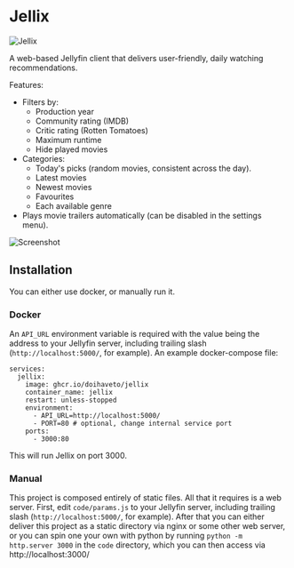 # Jellix
![Jellix](https://i.imgur.com/vHJc5xO.png)

A web-based Jellyfin client that delivers user-friendly, daily watching recommendations.

Features:
- Filters by:
  - Production year
  - Community rating (IMDB)
  - Critic rating (Rotten Tomatoes)
  - Maximum runtime
  - Hide played movies
- Categories:
  - Today's picks (random movies, consistent across the day).
  - Latest movies
  - Newest movies
  - Favourites
  - Each available genre
- Plays movie trailers automatically (can be disabled in the settings menu).

![Screenshot](https://i.imgur.com/wwueVA6.png)

## Installation
You can either use docker, or manually run it.

### Docker
An `API_URL` environment variable is required with the value being the address to your Jellyfin server, including trailing slash (`http://localhost:5000/`, for example).
An example docker-compose file:
```
services:
  jellix:
    image: ghcr.io/doihaveto/jellix
    container_name: jellix
    restart: unless-stopped 
    environment:
      - API_URL=http://localhost:5000/
      - PORT=80 # optional, change internal service port
    ports:
      - 3000:80
```

This will run Jellix on port 3000.

### Manual
This project is composed entirely of static files. All that it requires is a web server. First, edit `code/params.js` to your Jellyfin server, including trailing slash (`http://localhost:5000/`, for example). After that you can either deliver this project as a static directory via nginx or some other web server, or you can spin one your own with python by running `python -m http.server 3000` in the `code` directory, which you can then access via http://localhost:3000/
